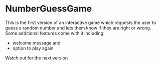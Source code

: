 # NumberGuessGame
This is the first version of an interactive game which requests the user to guess a random number and lets them know if they are right or wrong.
Some additional features come with it including: 
- welcome message and
- option to play again

Watch out for the next version 

